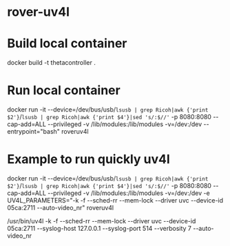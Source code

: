 # rover-uv4l

# Build local container
docker build -t thetacontroller .

# Run local container
docker run -it --device=/dev/bus/usb/`lsusb | grep Ricoh|awk {'print $2'}`/`lsusb | grep Ricoh|awk {'print $4'}|sed 's/:$//'` -p 8080:8080 --cap-add=ALL --privileged -v /lib/modules:/lib/modules -v=/dev:/dev --entrypoint="bash" roveruv4l

# Example to run quickly uv4l

docker run -it --device=/dev/bus/usb/`lsusb | grep Ricoh|awk {'print $2'}`/`lsusb | grep Ricoh|awk {'print $4'}|sed 's/:$//'` -p 8080:8080 --cap-add=ALL --privileged -v /lib/modules:/lib/modules -v=/dev:/dev -e UV4L_PARAMETERS="-k -f --sched-rr --mem-lock --driver uvc --device-id 05ca:2711 --auto-video_nr" roveruv4l


/usr/bin/uv4l -k -f --sched-rr --mem-lock --driver uvc --device-id 05ca:2711 --syslog-host 127.0.0.1 --syslog-port 514 --verbosity 7  --auto-video_nr
